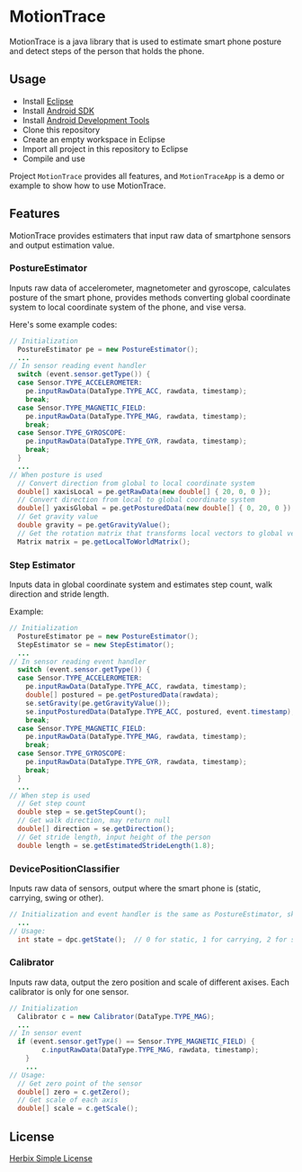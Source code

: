 # MotionTrace
MotionTrace is a java library that is used to estimate smart phone posture and detect steps of the person that holds the phone.

## Usage
* Install [Eclipse](www.eclipse.org/downloads)
* Install [Android SDK](http://developer.android.com/sdk/index.html)
* Install [Android Development Tools](http://developer.android.com/sdk/installing/installing-adt.html)
* Clone this repository
* Create an empty workspace in Eclipse
* Import all project in this repository to Eclipse
* Compile and use

Project `MotionTrace` provides all features, and `MotionTraceApp` is a demo or example to show how to use MotionTrace.

## Features
MotionTrace provides estimaters that input raw data of smartphone sensors and output estimation value.

### PostureEstimator
Inputs raw data of accelerometer, magnetometer and gyroscope, calculates posture of the smart phone,
provides methods converting global coordinate system to local coordinate system of the phone, and vise versa.

Here's some example codes:
```Java
// Initialization
  PostureEstimator pe = new PostureEstimator();
  ...
// In sensor reading event handler
  switch (event.sensor.getType()) {
  case Sensor.TYPE_ACCELEROMETER:
    pe.inputRawData(DataType.TYPE_ACC, rawdata, timestamp);
    break;
  case Sensor.TYPE_MAGNETIC_FIELD:
  	pe.inputRawData(DataType.TYPE_MAG, rawdata, timestamp);
  	break;
  case Sensor.TYPE_GYROSCOPE:
  	pe.inputRawData(DataType.TYPE_GYR, rawdata, timestamp);
  	break;
  }
  ...
// When posture is used
  // Convert direction from global to local coordinate system
  double[] xaxisLocal = pe.getRawData(new double[] { 20, 0, 0 });
  // Convert direction from local to global coordinate system
  double[] yaxisGlobal = pe.getPosturedData(new double[] { 0, 20, 0 });
  // Get gravity value
  double gravity = pe.getGravityValue();
  // Get the rotation matrix that transforms local vectors to global vectors
  Matrix matrix = pe.getLocalToWorldMatrix();
```
### Step Estimator
Inputs data in global coordinate system and estimates step count, walk direction and stride length.

Example:
```Java
// Initialization
  PostureEstimator pe = new PostureEstimator();
  StepEstimator se = new StepEstimator();
  ...
// In sensor reading event handler
  switch (event.sensor.getType()) {
  case Sensor.TYPE_ACCELEROMETER:
    pe.inputRawData(DataType.TYPE_ACC, rawdata, timestamp);
    double[] postured = pe.getPosturedData(rawdata);
    se.setGravity(pe.getGravityValue());
    se.inputPosturedData(DataType.TYPE_ACC, postured, event.timestamp);
    break;
  case Sensor.TYPE_MAGNETIC_FIELD:
  	pe.inputRawData(DataType.TYPE_MAG, rawdata, timestamp);
  	break;
  case Sensor.TYPE_GYROSCOPE:
  	pe.inputRawData(DataType.TYPE_GYR, rawdata, timestamp);
  	break;
  }
  ...
// When step is used
  // Get step count
  double step = se.getStepCount();
  // Get walk direction, may return null
  double[] direction = se.getDirection();
  // Get stride length, input height of the person
  double length = se.getEstimatedStrideLength(1.8);
```

### DevicePositionClassifier
Inputs raw data of sensors, output where the smart phone is (static, carrying, swing or other).

```Java
// Initialization and event handler is the same as PostureEstimator, skip.
  ...
// Usage:
  int state = dpc.getState();  // 0 for static, 1 for carrying, 2 for swing, 3 for other
```

### Calibrator
Inputs raw data, output the zero position and scale of different axises. Each calibrator is only for one sensor.

```Java
// Initialization
  Calibrator c = new Calibrator(DataType.TYPE_MAG);
  ...
// In sensor event
  if (event.sensor.getType() == Sensor.TYPE_MAGNETIC_FIELD) {
		c.inputRawData(DataType.TYPE_MAG, rawdata, timestamp);
	}
	...
// Usage:
  // Get zero point of the sensor
  double[] zero = c.getZero();
  // Get scale of each axis
  double[] scale = c.getScale();
```

## License
[Herbix Simple License](LICENSE)
